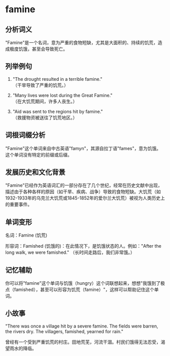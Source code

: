 # famine

## 分析词义

  

"Famine"是一个名词，意为严重的食物短缺，尤其是大面积的、持续的饥荒，造成极度饥饿，甚至会导致死亡。

  

## 列举例句

  

1.  "The drought resulted in a terrible famine."  
    （干旱导致了严重的饥荒。）
    
      
    
2.  "Many lives were lost during the Great Famine."  
    （在大饥荒期间，许多人丧生。）
    
      
    
3.  "Aid was sent to the regions hit by famine."  
    （救援物资被送往了饥荒地区。）
    
      
    

  

## 词根词缀分析

  

"Famine"这个单词来自中古英语"famyn"，其源自拉丁语"fames"，意为饥饿。这个单词没有特定的前缀或后缀。

  

## 发展历史和文化背景

  

"Famine"已经作为英语词汇的一部分存在了几个世纪，经常在历史文献中出现，描述由于各种各样的原因（如干旱、疾病、战争）导致的食物短缺。大饥荒（如1932-1933年的乌克兰大饥荒或1845-1852年的爱尔兰大饥荒）被视为人类历史上的重要事件。

  

## 单词变形

  

名词：Famine (饥荒)

  

形容词：Famished (饥饿的)：在此情况下，是饥饿状态的人。例如："After the long walk, we were famished." （长时间走路后，我们非常饿。）

  

## 记忆辅助

  

你可以将"famine"这个单词与饥饿（hungry）这个词联想起来，想想"我饿到了极点（famished），甚至可以形容为饥荒（famine）"，这样可以帮助记住这个单词。

  

## 小故事

  

"There was once a village hit by a severe famine. The fields were barren, the rivers dry. The villagers, famished, yearned for rain."

  

曾经有一个受到严重饥荒的村庄。田地荒芜，河流干涸。村民们饿得无法忍受，渴望雨水的降临。
